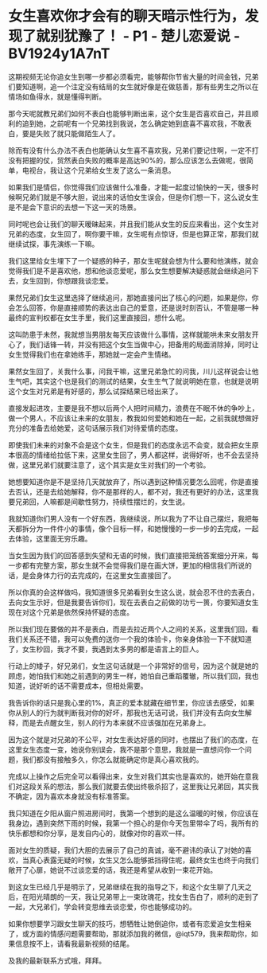 # 女生喜欢你才会有的聊天暗示性行为，发现了就别犹豫了！ - P1 - 楚儿恋爱说 - BV1924y1A7nT

这期视频无论你追女生到哪一步都必须看完，能够帮你节省大量的时间金钱，兄弟们要知道啊，追一个注定没有结局的女生就好像是在做慈善，那有些男生之所以在情场如鱼得水，就是懂得判断。

那今天呢就教兄弟们如何不表白也能够判断出来，这个女生是否喜欢自己，并且顺利的追到她，之前呢有一个兄弟找到我说，怎么确定她到底喜不喜欢我，不敢表白，要是失败了就只能做陌生人了。

除而有没有什么办法不表白也能确认女生喜不喜欢我，兄弟们要记住啊，一定不打没有把握的仗，贸然表白失败的概率是高达90%的，那么应该怎么去做呢，很简单，电视台，我让这个兄弟给女生发了这么一条消息。

如果我们是情侣，你觉得我们应该做什么准备，才能一起度过愉快的一天，很多时候啊兄弟们就是不够大胆，说出来的话怕女生误会，但是你们想一下，这么说女生是不是会下意识的去想一下这一天的场景。

同时呢也会让我们的聊天暧昧起来，并且我们能从女生的反应来看出，这个女生对兄弟的态度，女生回了，啊你要干嘛，女生呢有点惊讶，但是也算正常，那我们就继续试探，事先演练一下嘛。

我们这里给女生埋下了一个疑惑的种子，那女生呢就会想为什么要和他演练，就会觉得我们是不是喜欢他，想和他谈恋爱呢，那么女生想要解决疑惑就会继续追问下去，女生回到，你想跟我谈恋爱。

果然兄弟们女生这里选择了继续追问，那她直接问出了核心的问题，如果是你，你会怎么回答，你是直接顺势的表达出自己的爱意，还是说时刻否认，不管是哪一种最终的宣判权都在女生手里，我们这里直接回，想什么呢。

这叫防患于未然，我就想当男朋友每天应该做什么事情，这样就能哄未来女朋友开心了，我们话锋一转，并没有把这个女生当做中心，把备用的局面消除掉，同时让女生觉得我们也在拿她练手，那她就一定会产生情绪。

果然女生回了，关我什么事，问我干嘛，这里兄弟急忙的问我，川儿这样说会让他生气吧，其实这个也是我们的测试的结果，女生生气了就说明她在意，也就是说明这个女生对兄弟是有好感的，那么试探结果已经出来了。

直接发起进攻，主要是我不想以后两个人把时间精力，浪费在不眠不休的争吵上，做一个男人，不应该让未来的女朋友，教我如何爱她和她在一起，之前我就想做好充分的准备去给她爱，这句话展示我们对待爱情的态度。

即使我们未来的对象不会是这个女生，但是我们的态度永远不会变，就会把女生原本很高的情绪给拉低下来，这里女生回了，男人都这样，说得好听，也不会去坚持做，这里兄弟们就要注意了，这个其实是女生对我们的一个考验。

她想要知道你是不是坚持几天就放弃了，所以遇到这种情况要怎么回呢，你是直接去否认，还是去给她解释，你不是那样的人，都不对，我还有更好的办法，这里我要兄弟回，人嘛都是间歇性努力，持续性摆烂的，女生说。

我就知道你们男人没有一个好东西，我继续说，所以我为了不让自己摆烂，我把每天都拆分为一件件小的事情，像个目标一样，和她慢慢的一步一步的去完成，一起去体验，这里面无穷乐趣。

当女生因为我们的回答感到失望和无语的时候，我们直接把笼统答案细分开来，每一步都有完整方案，那女生就不会觉得我们是在画大饼，更加的相信我们所说的话，是会身体力行的去完成的，在这里女生直接回了。

所以你真的会这样做吗，我知道很多兄弟看到女生这么说，就会忍不住的去表白，去向女生示好，但是我要告诉你们，现在去表白之前做的功亏一篑，你要知道女生现在对这个兄弟是依然保持怀疑的态度。

所以我们现在要做的并不是表白，而是去拉近两个人之间的关系，这里我们回，看我们关系还不错，我可以免费的送你一个我的体验卡，你亲身体验一下不就知道了，女生秒回，我才不要，我遇到太多男的都是语言上的巨人。

行动上的矮子，好兄弟们，女生这句话就是一个非常好的信号，因为这个就是她的顾虑，她怕我们和她之前遇到的男生一样，她怕自己重蹈覆辙，所以我们回，我也知道，说好听的话不需要成本，但相处需要。

我告诉你的话只是我心里的1%，真正的爱本就藏在细节里，你应该去感受，如果你从别人的行为就判断我对你的好坏，那我也无话可说，我们并没有去向女生解释，而是去点醒女生，别人的行为本来就不应该强加在兄弟身上。

因为这个就是对兄弟的不公平，对女生表达好感的同时，也摆出了我们的态度，在这里女生态度一变，她说你别误会，我不是那个意思，我就是一直想问你一个问题，我们都没有接触多久，你怎么就能确定你是真心喜欢我的。

完成以上操作之后完全可以看得出来，女生对我们其实也是喜欢的，她开始在意我们对这段关系的想法，那么我们就要去使出终极杀招了，这里我让兄弟回，其实我不确定，因为喜欢本身就没有标准答案。

我只知道在夕阳从窗户照进房间时，我第一个想到的是这么温暖的时候，你应该在我身边，遇到突然下雨的时候，我第一个担心的是你今天包里带伞了吗，我所有的快乐都想和你分享，是发自内心的，就像对你的喜欢一样。

面对女生的质疑，我们大胆的去展示了自己的真诚，毫不避讳的承认了对她的喜欢，当真心表露无疑的时候，女生又怎么能够抵挡得住呢，最终女生也终于向我们敞开了心扉，她说不过谈恋爱的话，我还是希望从收到一束花开始。

到这女生已经几乎是明示了，兄弟继续在我的指导之下，和这个女生聊了几天之后，在阳光晴朗的一天，我让兄弟带上一束玫瑰花，找女生告白了，顺利的走到了一起，大兄弟们，学会转变思维去谈恋爱，你也能够成功的。

如果你想要学习跟女生聊天的技巧，想牺牲让她倒追你，或者有恋爱追女生相亲了，或方面的情感问题需要帮助，那就添加我的微信，@iqt579，我来帮助你，如果信息按不上，请看我最新视频的结尾。

及我的最新联系方式哦，拜拜。